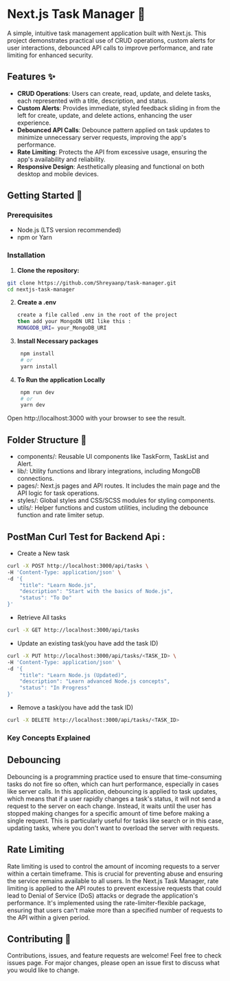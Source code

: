 # Next.js Task Manager 📝

A simple, intuitive task management application built with Next.js. This project demonstrates practical use of CRUD operations, custom alerts for user interactions, debounced API calls to improve performance, and rate limiting for enhanced security.

## Features ✨

- **CRUD Operations**: Users can create, read, update, and delete tasks, each represented with a title, description, and status.
- **Custom Alerts**: Provides immediate, styled feedback sliding in from the left for create, update, and delete actions, enhancing the user experience.
- **Debounced API Calls**: Debounce pattern applied on task updates to minimize unnecessary server requests, improving the app's performance.
- **Rate Limiting**: Protects the API from excessive usage, ensuring the app's availability and reliability.
- **Responsive Design**: Aesthetically pleasing and functional on both desktop and mobile devices.

## Getting Started 🚀

### Prerequisites

- Node.js (LTS version recommended)
- npm or Yarn

### Installation

1. **Clone the repository:**

```bash
git clone https://github.com/Shreyaanp/task-manager.git
cd nextjs-task-manager

```
2. **Create a .env**
   ```bash
   create a file called .env in the root of the project
   then add your MongoDN URI like this :
   MONGODB_URI= your_MongoDB_URI
   ```
3. **Install Necessary packages**

   ```bash
    npm install
    # or
    yarn install
   ```
4. **To Run the application Locally**

   ```bash
    npm run dev
    # or
    yarn dev
   ```
Open http://localhost:3000 with your browser to see the result.

## Folder Structure 📁
- components/: Reusable UI components like TaskForm, TaskList and Alert.
- lib/: Utility functions and library integrations, including MongoDB connections.
- pages/: Next.js pages and API routes. It includes the main page and the API logic for task operations.
- styles/: Global styles and CSS/SCSS modules for styling components.
- utils/: Helper functions and custom utilities, including the debounce function and rate limiter setup.

## PostMan Curl Test for Backend Api :
- Create a New task
```bash
curl -X POST http://localhost:3000/api/tasks \
-H 'Content-Type: application/json' \
-d '{
    "title": "Learn Node.js",
    "description": "Start with the basics of Node.js",
    "status": "To Do"
}'

```
- Retrieve All tasks
```bash
curl -X GET http://localhost:3000/api/tasks
```
- Update an existing task(you have add the task ID)
```bash
curl -X PUT http://localhost:3000/api/tasks/<TASK_ID> \
-H 'Content-Type: application/json' \
-d '{
    "title": "Learn Node.js (Updated)",
    "description": "Learn advanced Node.js concepts",
    "status": "In Progress"
}'
```
- Remove a task(you have add the task ID)
```bash
curl -X DELETE http://localhost:3000/api/tasks/<TASK_ID>
```

### Key Concepts Explained
## Debouncing
Debouncing is a programming practice used to ensure that time-consuming tasks do not fire so often, which can hurt performance, especially in cases like server calls. In this application, debouncing is applied to task updates, which means that if a user rapidly changes a task's status, it will not send a request to the server on each change. Instead, it waits until the user has stopped making changes for a specific amount of time before making a single request. This is particularly useful for tasks like search or in this case, updating tasks, where you don't want to overload the server with requests.

## Rate Limiting
Rate limiting is used to control the amount of incoming requests to a server within a certain timeframe. This is crucial for preventing abuse and ensuring the service remains available to all users. In the Next.js Task Manager, rate limiting is applied to the API routes to prevent excessive requests that could lead to Denial of Service (DoS) attacks or degrade the application's performance. It's implemented using the rate-limiter-flexible package, ensuring that users can't make more than a specified number of requests to the API within a given period.

## Contributing 🤝
Contributions, issues, and feature requests are welcome! Feel free to check issues page. For major changes, please open an issue first to discuss what you would like to change.


